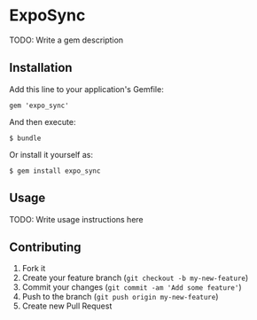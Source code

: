 # ExpoSync

TODO: Write a gem description

## Installation

Add this line to your application's Gemfile:

    gem 'expo_sync'

And then execute:

    $ bundle

Or install it yourself as:

    $ gem install expo_sync

## Usage

TODO: Write usage instructions here

## Contributing

1. Fork it
2. Create your feature branch (`git checkout -b my-new-feature`)
3. Commit your changes (`git commit -am 'Add some feature'`)
4. Push to the branch (`git push origin my-new-feature`)
5. Create new Pull Request

